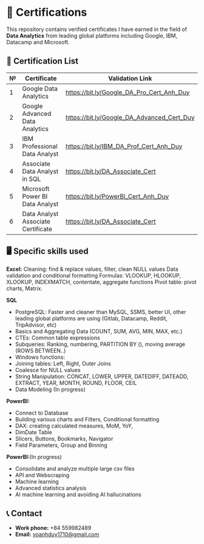 # 📜 Certifications
This repository contains verified certificates I have earned in the field of **Data Analytics** from leading global platforms including Google, IBM, Datacamp and Microsoft.

## 🧾 Certification List

| № | Certificate                                      | Validation Link         |
|----|--------------------------------------------------|--------------------------|
| 1  | Google Data Analytics               | https://bit.ly/Google_DA_Pro_Cert_Anh_Duy       |
| 2  | Google Advanced Data Analytics       | https://bit.ly/Google_DA_Advanced_Cert_Duy        |
| 3  | IBM Professional Data Analyst                     | https://bit.ly/IBM_DA_Prof_Cert_Anh_Duy       |
| 4  | Associate Data Analyst in SQL                    | https://bit.ly/DA_Associate_Cert        |
| 5  | Microsoft Power BI Data Analyst  | https://bit.ly/PowerBI_Cert_Anh_Duy   |
| 6  | Data Analyst Associate Certificate               | https://bit.ly/DA_Associate_Cert       |

## 🖥️ Specific skills used

**Excel:**
Cleaning: find & replace values, filter, clean NULL values
Data validation and conditional formatting
Formulas: VLOOKUP, HLOOKUP, XLOOKUP, INDEXMATCH, contentate, aggregate functions
Pivot table: pivot charts, Matrix.

**SQL**
+ PostgreSQL: Faster and cleaner than MySQL, SSMS, better UI, other leading global platforms are using (Gitlab, Datacamp, Reddit, TripAdvisor, etc)
+ Basics and Aggregating Data (COUNT, SUM, AVG, MIN, MAX, etc.)
+ CTEs: Common table expressions 
+ Subqueries: Ranking, numbering, PARTITION BY (), moving average (ROWS BETWEEN..)
+ Windows functions:  
+ Joining tables: Left, Right, Outer Joins
+ Coalesce for NULL values
+ String Manipulation: CONCAT, LOWER, UPPER, DATEDIFF, DATEADD, EXTRACT, YEAR, MONTH, ROUND, FLOOR, CEIL
+ Data Modeling (In progress)

**PowerBI:**
+ Connect to Database
+ Building various charts and Filters, Conditional formatting
+ DAX: creating calculated measures, MoM, YoY,
+ DimDate Table
+ Slicers, Buttons, Bookmarks, Navigator
+ Field Parameters, Group and Binning

**PowerBI:**(In progress)
+ Consolidate and analyze multiple large csv files
+ API and Webscraping
+ Machine learning
+ Advanced statistics analysis
+ AI machine learning and avoiding AI hallucinations

## 📞 Contact

- **Work phone:** +84 559982489
- **Email:** voanhduy1710@gmail.com
